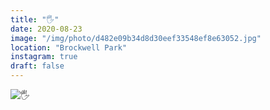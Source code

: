 ```yaml
---
title: "🖐"
date: 2020-08-23
image: "/img/photo/d482e09b34d8d30eef33548ef8e63052.jpg"
location: "Brockwell Park"
instagram: true
draft: false
---
```


![🖐](/img/photo/d482e09b34d8d30eef33548ef8e63052.jpg)
